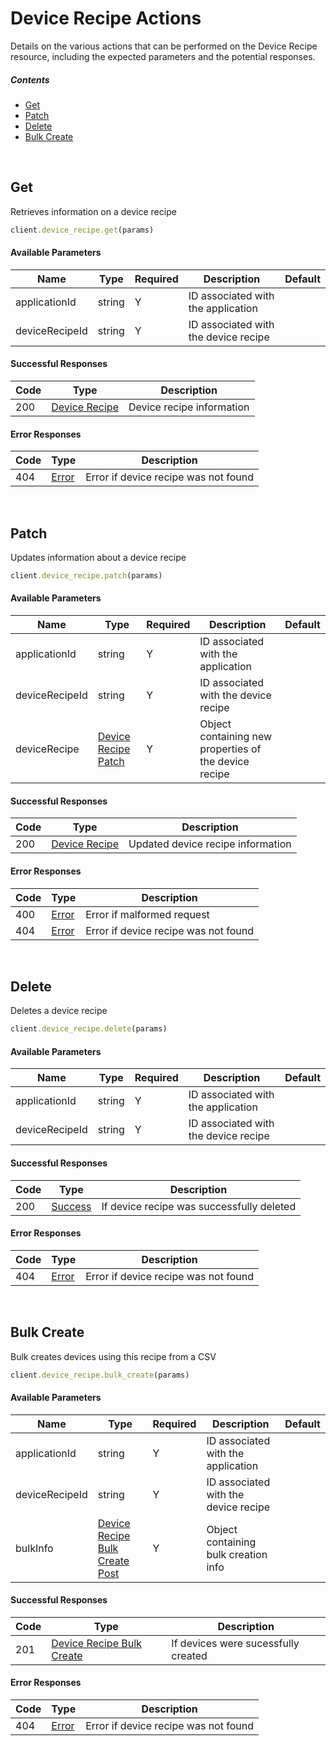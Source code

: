 # Device Recipe Actions

Details on the various actions that can be performed on the
Device Recipe resource, including the expected
parameters and the potential responses.

##### Contents

*   [Get](#get)
*   [Patch](#patch)
*   [Delete](#delete)
*   [Bulk Create](#bulk-create)

<br/>

## Get

Retrieves information on a device recipe

```ruby
client.device_recipe.get(params)
```

#### Available Parameters

| Name | Type | Required | Description | Default |
| ---- | ---- | -------- | ----------- | ------- |
| applicationId | string | Y | ID associated with the application |  |
| deviceRecipeId | string | Y | ID associated with the device recipe |  |

#### Successful Responses

| Code | Type | Description |
| ---- | ---- | ----------- |
| 200 | [Device Recipe](_schemas.md#device-recipe) | Device recipe information |

#### Error Responses

| Code | Type | Description |
| ---- | ---- | ----------- |
| 404 | [Error](_schemas.md#error) | Error if device recipe was not found |

<br/>

## Patch

Updates information about a device recipe

```ruby
client.device_recipe.patch(params)
```

#### Available Parameters

| Name | Type | Required | Description | Default |
| ---- | ---- | -------- | ----------- | ------- |
| applicationId | string | Y | ID associated with the application |  |
| deviceRecipeId | string | Y | ID associated with the device recipe |  |
| deviceRecipe | [Device Recipe Patch](_schemas.md#device-recipe-patch) | Y | Object containing new properties of the device recipe |  |

#### Successful Responses

| Code | Type | Description |
| ---- | ---- | ----------- |
| 200 | [Device Recipe](_schemas.md#device-recipe) | Updated device recipe information |

#### Error Responses

| Code | Type | Description |
| ---- | ---- | ----------- |
| 400 | [Error](_schemas.md#error) | Error if malformed request |
| 404 | [Error](_schemas.md#error) | Error if device recipe was not found |

<br/>

## Delete

Deletes a device recipe

```ruby
client.device_recipe.delete(params)
```

#### Available Parameters

| Name | Type | Required | Description | Default |
| ---- | ---- | -------- | ----------- | ------- |
| applicationId | string | Y | ID associated with the application |  |
| deviceRecipeId | string | Y | ID associated with the device recipe |  |

#### Successful Responses

| Code | Type | Description |
| ---- | ---- | ----------- |
| 200 | [Success](_schemas.md#success) | If device recipe was successfully deleted |

#### Error Responses

| Code | Type | Description |
| ---- | ---- | ----------- |
| 404 | [Error](_schemas.md#error) | Error if device recipe was not found |

<br/>

## Bulk Create

Bulk creates devices using this recipe from a CSV

```ruby
client.device_recipe.bulk_create(params)
```

#### Available Parameters

| Name | Type | Required | Description | Default |
| ---- | ---- | -------- | ----------- | ------- |
| applicationId | string | Y | ID associated with the application |  |
| deviceRecipeId | string | Y | ID associated with the device recipe |  |
| bulkInfo | [Device Recipe Bulk Create Post](_schemas.md#device-recipe-bulk-create-post) | Y | Object containing bulk creation info |  |

#### Successful Responses

| Code | Type | Description |
| ---- | ---- | ----------- |
| 201 | [Device Recipe Bulk Create](_schemas.md#device-recipe-bulk-create) | If devices were sucessfully created |

#### Error Responses

| Code | Type | Description |
| ---- | ---- | ----------- |
| 404 | [Error](_schemas.md#error) | Error if device recipe was not found |
